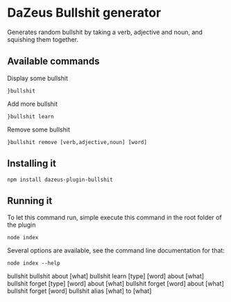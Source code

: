 # DaZeus Bullshit generator
Generates random bullshit by taking a verb, adjective and noun, and squishing them together.

## Available commands
Display some bullshit

    }bullshit

Add more bullshit

    }bullshit learn

Remove some bullshit

    }bullshit remove [verb,adjective,noun] [word]

## Installing it

    npm install dazeus-plugin-bullshit

## Running it
To let this command run, simple execute this command in the root folder of the plugin

    node index

Several options are available, see the command line documentation for that:

    node index --help


bullshit
bullshit about [what]
bullshit learn [type] [word] about [what]
bullshit forget [type] [word] about [what]
bullshit forget [word] about [what]
bullshit forget [word]
bullshit alias [what] to [what]
